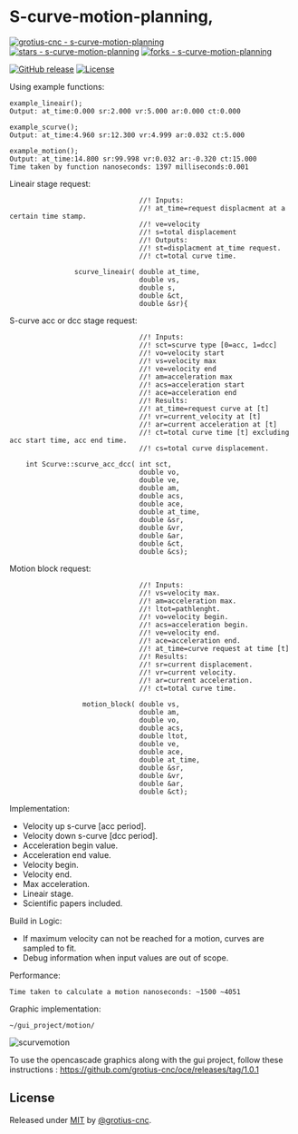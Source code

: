# S-curve-motion-planning, 

[![grotius-cnc - s-curve-motion-planning](https://img.shields.io/static/v1?label=grotius-cnc&message=s-curve-motion-planning&color=blue&logo=github)](https://github.com/grotius-cnc/s-curve-motion-planning "Go to GitHub repo")
[![stars - s-curve-motion-planning](https://img.shields.io/github/stars/grotius-cnc/s-curve-motion-planning?style=social)](https://github.com/grotius-cnc/s-curve-motion-planning)
[![forks - s-curve-motion-planning](https://img.shields.io/github/forks/grotius-cnc/s-curve-motion-planning?style=social)](https://github.com/grotius-cnc/s-curve-motion-planning)

[![GitHub release](https://img.shields.io/github/release/grotius-cnc/s-curve-motion-planning?include_prereleases=&sort=semver&color=blue)](https://github.com/grotius-cnc/s-curve-motion-planning/releases/)
[![License](https://img.shields.io/badge/License-MIT-blue)](#license)

Using example functions:

    example_lineair();
    Output: at_time:0.000 sr:2.000 vr:5.000 ar:0.000 ct:0.000
    
    example_scurve();
    Output: at_time:4.960 sr:12.300 vr:4.999 ar:0.032 ct:5.000
    
    example_motion();
    Output: at_time:14.800 sr:99.998 vr:0.032 ar:-0.320 ct:15.000
    Time taken by function nanoseconds: 1397 milliseconds:0.001
    
Lineair stage request:

                                    //! Inputs:
                                    //! at_time=request displacment at a certain time stamp.
                                    //! ve=velocity
                                    //! s=total displacement
                                    //! Outputs:
                                    //! st=displacment at_time request.
                                    //! ct=total curve time.
    
                    scurve_lineair( double at_time,     
                                    double vs, 
                                    double s, 
                                    double &ct, 
                                    double &sr){
    
S-curve acc or dcc stage request:

                                    //! Inputs:
                                    //! sct=scurve type [0=acc, 1=dcc]
                                    //! vo=velocity start
                                    //! vs=velocity max
                                    //! ve=velocity end
                                    //! am=acceleration max
                                    //! acs=acceleration start
                                    //! ace=acceleration end
                                    //! Results:
                                    //! at_time=request curve at [t]
                                    //! vr=current_velocity at [t]
                                    //! ar=current acceleration at [t]
                                    //! ct=total curve time [t] excluding acc start time, acc end time.
                                    //! cs=total curve displacement.
    
        int Scurve::scurve_acc_dcc( int sct, 
                                    double vo, 
                                    double ve, 
                                    double am, 
                                    double acs, 
                                    double ace, 
                                    double at_time, 
                                    double &sr, 
                                    double &vr, 
                                    double &ar, 
                                    double &ct, 
                                    double &cs);

Motion block request:

                                    //! Inputs:
                                    //! vs=velocity max.
                                    //! am=acceleration max.
                                    //! ltot=pathlenght.
                                    //! vo=velocity begin.
                                    //! acs=acceleration begin.
                                    //! ve=velocity end.
                                    //! ace=acceleration end.
                                    //! at_time=curve request at time [t]
                                    //! Results:
                                    //! sr=current displacement.
                                    //! vr=current velocity.
                                    //! ar=current acceleration.
                                    //! ct=total curve time.
    
                      motion_block( double vs, 
                                    double am, 
                                    double vo, 
                                    double acs, 
                                    double ltot, 
                                    double ve, 
                                    double ace, 
                                    double at_time, 
                                    double &sr,
                                    double &vr, 
                                    double &ar,
                                    double &ct);
    
Implementation:

- Velocity up s-curve [acc period].
- Velocity down s-curve [dcc period].
- Acceleration begin value.
- Acceleration end value.
- Velocity begin.
- Velocity end.
- Max acceleration.
- Lineair stage.
- Scientific papers included.

Build in Logic:

- If maximum velocity can not be reached for a motion, curves are sampled to fit.
- Debug information when input values are out of scope.

Performance:

    Time taken to calculate a motion nanoseconds: ~1500 ~4051 

Graphic implementation:

    ~/gui_project/motion/
    
![scurvemotion](https://user-images.githubusercontent.com/44880102/147080009-f6e50645-2be6-46e6-a253-6fbf8488c1de.jpg)

To use the opencascade graphics along with the gui project, follow these instructions : https://github.com/grotius-cnc/oce/releases/tag/1.0.1

## License

Released under [MIT](/LICENSE) by [@grotius-cnc](https://github.com/grotius-cnc).
